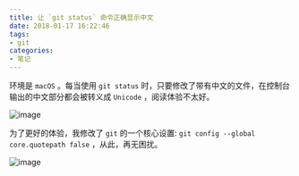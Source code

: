 ```yaml
---
title: 让 `git status` 命令正确显示中文
date: 2018-01-17 16:22:46
tags:
- git
categories:
- 笔记
---
```

环境是 `macOS` 。每当使用 `git status` 时，只要修改了带有中文的文件，在控制台输出的中文部分都会被转义成 `Unicode` ，阅读体验不太好。

![image](https://t1.picb.cc/uploads/2019/09/11/gBwC5W.png)

为了更好的体验，我修改了 `git` 的一个核心设置: `git config --global core.quotepath false` ，从此，再无困扰。

![image](https://t1.picb.cc/uploads/2019/09/11/gBwcXw.png)

